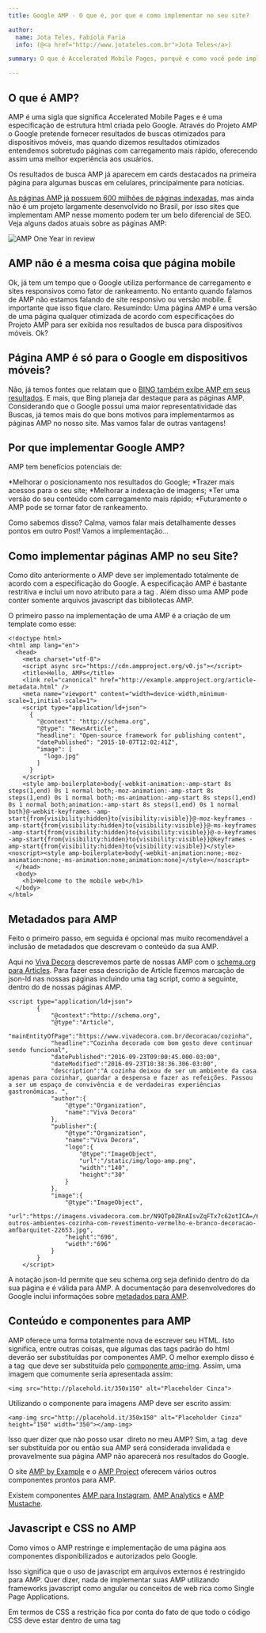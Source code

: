 ```yaml
---
title: Google AMP - O que é, por que e como implementar no seu site?

author:
  name: Jota Teles, Fabíola Faria
  info: (@<a href="http://www.jotateles.com.br">Jota Teles</a>)

summary: O que é Accelerated Mobile Pages, porquê e como você pode implementá-lo no seu site ou portal.

---
```


## O que é AMP?

AMP é uma sigla que significa Accelerated Mobile Pages e é uma especificação de estrutura html criada pelo Google. Através do Projeto AMP o Google pretende fornecer resultados de buscas otimizados para dispositivos móveis, mas quando dizemos resultados otimizados entendemos sobretudo páginas com carregamento mais rápido, oferecendo assim uma melhor experiência aos usuários.

Os resultados de busca AMP já aparecem em cards destacados na primeira página para algumas buscas em celulares, principalmente para notícias.

[As páginas AMP já possuem 600 milhões de páginas indexadas](https://amphtml.wordpress.com/2016/10/07/amp-a-year-in-review/amp/), mas ainda não é um projeto largamente desenvolvido no Brasil, por isso sites que implementam AMP nesse momento podem ter um belo diferencial de SEO. Veja alguns dados atuais sobre as páginas AMP:

![AMP One Year in review](https://amphtml.files.wordpress.com/2016/10/1-wholeinfographic.png?w=768)


## AMP não é a mesma coisa que página mobile

Ok, já tem um tempo que o Google utiliza performance de carregamento e sites responsivos como fator de rankeamento. No entanto quando falamos de AMP não estamos falando de site responsivo ou versão mobile. É importante que isso fique claro.
Resumindo: Uma página AMP é uma versão de uma página qualquer otimizada de acordo com especificações do Projeto AMP para ser exibida nos resultados de busca para dispositivos móveis. Ok?

## Página AMP é só para o Google em dispositivos móveis?

Não, já temos fontes que relatam que o [BING também exibe AMP em seus resultados](https://googlediscovery.com/2016/09/23/bing-planeja-destacar-sites-com-google-amp/). E mais, que Bing planeja dar destaque para as páginas AMP. Considerando que o Google possui uma maior representatividade das Buscas, já temos mais do que bons motivos para implementarmos as páginas AMP no nosso site. Mas vamos falar de outras vantagens! 

## Por que implementar Google AMP?

AMP tem benefícios potenciais de:

*Melhorar o posicionamento nos resultados do Google;
*Trazer mais acessos para o seu site;
*Melhorar a indexação de imagens; 
*Ter uma versão do seu conteúdo com carregamento mais rápido;
*Futuramente o AMP pode se tornar fator de rankeamento.

Como sabemos disso? Calma, vamos falar mais detalhamente desses pontos em outro Post! Vamos a implementação...

## Como implementar páginas AMP no seu Site?

Como dito anteriormente o AMP deve ser implementado totalmente de acordo com a especificação do Google. A especificação AMP é bastante restritiva e inclui um novo atributo para a tag <html>. Além disso uma AMP pode conter somente arquivos javascript das bibliotecas AMP.

O primeiro passo na implementação de uma AMP é a criação de um template como esse:

``` 
<!doctype html>
<html amp lang="en">
  <head>
    <meta charset="utf-8">
    <script async src="https://cdn.ampproject.org/v0.js"></script>
    <title>Hello, AMPs</title>
    <link rel="canonical" href="http://example.ampproject.org/article-metadata.html" />
    <meta name="viewport" content="width=device-width,minimum-scale=1,initial-scale=1">
    <script type="application/ld+json">
      {
        "@context": "http://schema.org",
        "@type": "NewsArticle",
        "headline": "Open-source framework for publishing content",
        "datePublished": "2015-10-07T12:02:41Z",
        "image": [
          "logo.jpg"
        ]
      }
    </script>
    <style amp-boilerplate>body{-webkit-animation:-amp-start 8s steps(1,end) 0s 1 normal both;-moz-animation:-amp-start 8s steps(1,end) 0s 1 normal both;-ms-animation:-amp-start 8s steps(1,end) 0s 1 normal both;animation:-amp-start 8s steps(1,end) 0s 1 normal both}@-webkit-keyframes -amp-start{from{visibility:hidden}to{visibility:visible}}@-moz-keyframes -amp-start{from{visibility:hidden}to{visibility:visible}}@-ms-keyframes -amp-start{from{visibility:hidden}to{visibility:visible}}@-o-keyframes -amp-start{from{visibility:hidden}to{visibility:visible}}@keyframes -amp-start{from{visibility:hidden}to{visibility:visible}}</style><noscript><style amp-boilerplate>body{-webkit-animation:none;-moz-animation:none;-ms-animation:none;animation:none}</style></noscript>
  </head>
  <body>
    <h1>Welcome to the mobile web</h1>
  </body>
</html>
``` 

## Metadados para AMP

Feito o primeiro passo, em seguida é opcional mas muito recomendável a inclusão de metadados que descrevam o conteúdo da sua AMP.

Aqui no [Viva Decora](https://www.vivadecora.com.br) descrevemos parte de nossas AMP com o [schema.org para Articles](https://schema.org/article). Para fazer essa descrição de Article fizemos marcação de json-ld nas nossas páginas incluindo uma tag script, como a seguinte, dentro do <head> de nossas páginas AMP.

```
<script type="application/ld+json">
        {
            "@context":"http://schema.org",
            "@type":"Article",
            "mainEntityOfPage":"https://www.vivadecora.com.br/decoracao/cozinha",
            "headline":"Cozinha decorada com bom gosto deve continuar sendo funcional",
            "datePublished":"2016-09-23T09:00:45.000-03:00",
            "dateModified":"2016-09-23T10:38:36.306-03:00",
            "description":"A cozinha deixou de ser um ambiente da casa apenas para cozinhar, guardar a despensa e fazer as refeições. Passou a ser um espaço de convivência e de verdadeiras experiências gastronômicas. ",
            "author":{
                "@type":"Organization",
                "name":"Viva Decora"
            },
            "publisher":{
                "@type":"Organization",
                "name":"Viva Decora",
                "logo":{
                    "@type":"ImageObject",
                    "url":"/static/img/logo-amp.png",
                    "width":"140",
                    "height":"30"
                }
            },
            "image":{
                "@type":"ImageObject",
                "url":"https://imagens.vivadecora.com.br/N9QTp0ZRnAIsvZqFTx7c62otICA=/696x696/vivadecora/22653-outros-ambientes-cozinha-com-revestimento-vermelho-e-branco-decoracao-amfbarquitet-22653.jpg",
                "height":"696",
                "width":"696"
            }
        }
    </script>

```

A notação json-ld permite que seu schema.org seja definido dentro do <head> da sua página e é válida para AMP.
A documentação para desenvolvedores do Google inclui informações sobre [metadados para AMP](https://developers.google.com/search/docs/data-types/articles).


## Conteúdo e componentes para AMP

AMP oferece uma forma totalmente nova de escrever seu HTML. Isto significa, entre outras coisas, que algumas das tags padrão do html deverão ser substituídas por componentes AMP.
O melhor exemplo disso é a tag <img> que deve ser substituída pelo [componente amp-img](https://www.ampproject.org/docs/get_started/create/include_image).
Assim, uma imagem que comumente seria apresentada assim:


``` 
<img src="http://placehold.it/350x150" alt="Placeholder Cinza">
``` 

Utilizando o componente para imagens AMP deve ser escrito assim:

```
<amp-img src="http://placehold.it/350x150" alt="Placeholder Cinza" height="150" width="350"></amp-img>
``` 

Isso quer dizer que não posso usar <img> direto no meu AMP? Sim, a tag <img> deve ser substituída por <amp-img> ou então sua AMP será considerada invalidada e provavelmente sua página AMP não aparecerá nos resultados do Google.

O site [AMP by Example](https://ampbyexample.com/) e o [AMP Project](https://www.ampproject.org/) oferecem vários outros componentes prontos para AMP. 

Existem componentes [AMP para Instagram](https://ampbyexample.com/components/amp-instagram/), [AMP Analytics](https://ampbyexample.com/components/amp-analytics/) e [AMP Mustache](https://www.ampproject.org/docs/reference/components/amp-mustache).


## Javascript e CSS no AMP

Como vimos o AMP restringe e implementação de uma página aos componentes disponibilizados e autorizados pelo Google. 

Isso significa que o uso de javascript em arquivos externos é restringido para AMP. Quer dizer, nada de implementar suas AMP utilizando frameworks javascript como angular ou conceitos de web rica como Single Page Applications.

Em termos de CSS a restrição fica por conta do fato de que todo o código CSS deve estar dentro de uma tag <style amp-custom> no <head> do seu documento AMP. Ainda assim você pode estilizar livremente os seus componentes implementados. O Google ainda oferece algumas facilidades para tornar sua [AMP responsiva](https://www.ampproject.org/docs/guides/responsive_amp).


## Fazendo sua AMP ser encontrada e indexada pelo Google

Ok. Sua AMP está pronta, usando os componentes necessários, CSS personalizado, metadados descritivos. Como fazer para o Google saber que você tem uma AMP?

É bastante simples. Cada página canônica, ou seja, cada página “versão web” do seu site que possui uma AMP relacionada deverá ter uma tag <link> indicando o endereço da AMP correspondente. 

Por sua vez, cada AMP deverá ter uma tag <link> indicando a página canônica a qual está relacionada. Explicarei que tags são essas.

Exemplo:

A página canônica [https://www.vivadecora.com.br/decoracao/cozinha](https://www.vivadecora.com.br/decoracao/cozinha) deve possuir uma tag:

``` 
<link rel="amphtml" href="https://www.vivadecora.com.br/amp/decoracao/cozinha">
``` 

Essa tag indica o endereço de sua versão AMP.

Por sua vez, a AMP https://www.vivadecora.com.br/amp/decoracao/cozinha deve ter uma tag <link rel="canonical" href="https://www.vivadecora.com.br/decoracao/cozinha"> indicando sua versão canônica.

Só isso já é o suficiente para que o Google indexe suas AMP. Mas o melhor é que você consegue acompanhar essa indexação diretamente nos [relatórios AMP do Search Console](https://www.google.com/webmasters/tools/accelerated-mobile-pages). Qualquer erro na implementação do AMP será apontado nesses relatórios, então é altamente recomendável que você faça um acompanhamento da ferramenta.

## Validando sua Página AMP

Antes de colocar suas AMP em produção é importante garantir que elas sejam consideradas válidas.


Para isso você pode utilizar pelo menos três abordagens:

1. Coloque esse trecho no final da sua url AMP #development=1, assim https://www.vivadecora.com.br/amp/decoracao/quarto deve ficar https://www.vivadecora.com.br/amp/decoracao/quarto#development=1; então olhe o console do seu navegador e procure por erros de AMP ou pela mensagem “AMP validation successful.” 
2. Utilize o [validador de AMP online](https://validator.ampproject.org/);
3. Instale o [plugin validador de AMP para Chrome](https://chrome.google.com/webstore/detail/amp-validator/nmoffdblmcmgeicmolmhobpoocbbmknc), além de validar AMP ele exibe um ícone azul quando uma página que você estiver acessando possuir a versão de página AMP. Obs: Cuidado com a validação somente através do Plugin! Recomendamos que essa validação seja feita em conjunto com alguma das anteriores.


## Para finalizar sobre Páginas AMP

Como comentamos a AMP é uma especificação Google com grande potencial de retorno para o seu site. Mas lembre-se que o AMP possui um conjunto de componentes predefinidos e não permite adição de javascript ou css externo.

Durante a implementação de AMP recomenda-se estruturar os metadados de sua página e relacionar via tag <link> suas páginas canônicas com as versões AMP.

Válido também mencionar que já existem implementações prontas de plugins [AMP para wordpress](https://br.wordpress.org/plugins/amp/) e [AMP para jekyll](https://github.com/juusaw/amp-jekyll), por exemplo.

Espera-se que a adesão das páginas AMP continue crescendo no Brasil e no Mundo, pois falaremos com mais detalhe em outro post o quanto as páginas AMP podem contribuir com o SEO do seu site. Por momento, esse tutorial pretende ser um bom ponto de partida para quem deseja ter páginas AMP aparecendo nas buscas de celulares dentro dos resultados do Google.

Dúvidas e comentários?

Abraços









